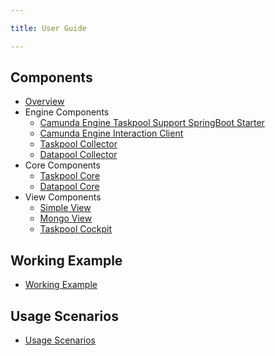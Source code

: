```yaml
---

title: User Guide

---
```

## Components

* [Overview](components/index.ad)
* Engine Components 
  * [Camunda Engine Taskpool Support SpringBoot Starter](components/engine-starter.ad)
  * [Camunda Engine Interaction Client](components/engine-interaction-client.ad)
  * [Taskpool Collector](components/engine-taskpool-collector.ad)
  * [Datapool Collector](components/engine-datapool-collector.ad)
* Core Components
  * [Taskpool Core](components/core-taskpool.ad)
  * [Datapool Core](components/core-datapool.ad)
* View Components
  * [Simple View](components/view-simple.ad)
  * [Mongo View](components/view-mongo.ad)
  * [Taskpool Cockpit](components/view-cockpit.ad)


## Working Example
* [Working Example](example.ad)

## Usage Scenarios
* [Usage Scenarios](scenarios/index.ad)


